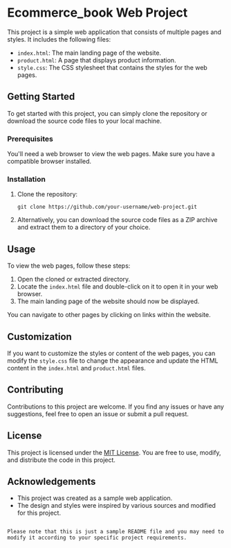 # Ecommerce_book Web Project

This project is a simple web application that consists of multiple pages and styles. It includes the following files:

- `index.html`: The main landing page of the website.
- `product.html`: A page that displays product information.
- `style.css`: The CSS stylesheet that contains the styles for the web pages.

## Getting Started

To get started with this project, you can simply clone the repository or download the source code files to your local machine.

### Prerequisites

You'll need a web browser to view the web pages. Make sure you have a compatible browser installed.

### Installation

1. Clone the repository:
   ```shell
   git clone https://github.com/your-username/web-project.git
   ```

2. Alternatively, you can download the source code files as a ZIP archive and extract them to a directory of your choice.

## Usage

To view the web pages, follow these steps:

1. Open the cloned or extracted directory.
2. Locate the `index.html` file and double-click on it to open it in your web browser.
3. The main landing page of the website should now be displayed.

You can navigate to other pages by clicking on links within the website.

## Customization

If you want to customize the styles or content of the web pages, you can modify the `style.css` file to change the appearance and update the HTML content in the `index.html` and `product.html` files.

## Contributing

Contributions to this project are welcome. If you find any issues or have any suggestions, feel free to open an issue or submit a pull request.

## License

This project is licensed under the [MIT License](https://opensource.org/licenses/MIT). You are free to use, modify, and distribute the code in this project.

## Acknowledgements

- This project was created as a sample web application.
- The design and styles were inspired by various sources and modified for this project.
```

Please note that this is just a sample README file and you may need to modify it according to your specific project requirements.

